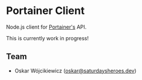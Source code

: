 # Portainer Client

Node.js client for [Portainer's](https://www.portainer.io) API.

This is currently work in progress!

## Team

- Oskar Wójcikiewicz (oskar@saturdaysheroes.dev)
